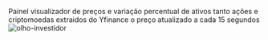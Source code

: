 Painel visualizador de preços e variação percentual de ativos tanto ações e criptomoedas extraidos do Yfinance
o preço  atualizado a cada 15 segundos
![olho-investidor](https://github.com/Dsmacedo/pricing-acoes/assets/91903325/14e983b1-2f21-4c1f-a02d-bdf0c106a559)

